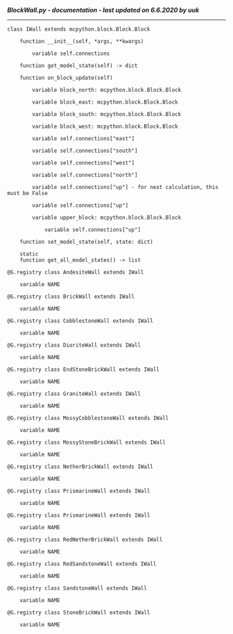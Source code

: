 ***BlockWall.py - documentation - last updated on 6.6.2020 by uuk***
___

    class IWall extends mcpython.block.Block.Block

        function __init__(self, *args, **kwargs)

            variable self.connections

        function get_model_state(self) -> dict

        function on_block_update(self)

            variable block_north: mcpython.block.Block.Block

            variable block_east: mcpython.block.Block.Block

            variable block_south: mcpython.block.Block.Block

            variable block_west: mcpython.block.Block.Block

            variable self.connections["east"]

            variable self.connections["south"]

            variable self.connections["west"]

            variable self.connections["north"]

            variable self.connections["up"] - for next calculation, this must be False

            variable self.connections["up"]

            variable upper_block: mcpython.block.Block.Block

                variable self.connections["up"]

        function set_model_state(self, state: dict)

        static
        function get_all_model_states() -> list

    @G.registry class AndesiteWall extends IWall

        variable NAME

    @G.registry class BrickWall extends IWall

        variable NAME

    @G.registry class CobblestoneWall extends IWall

        variable NAME

    @G.registry class DioriteWall extends IWall

        variable NAME

    @G.registry class EndStoneBrickWall extends IWall

        variable NAME

    @G.registry class GraniteWall extends IWall

        variable NAME

    @G.registry class MossyCobblestoneWall extends IWall

        variable NAME

    @G.registry class MossyStoneBrickWall extends IWall

        variable NAME

    @G.registry class NetherBrickWall extends IWall

        variable NAME

    @G.registry class PrismarineWall extends IWall

        variable NAME

    @G.registry class PrismarineWall extends IWall

        variable NAME

    @G.registry class RedNetherBrickWall extends IWall

        variable NAME

    @G.registry class RedSandstoneWall extends IWall

        variable NAME

    @G.registry class SandstoneWall extends IWall

        variable NAME

    @G.registry class StoneBrickWall extends IWall

        variable NAME